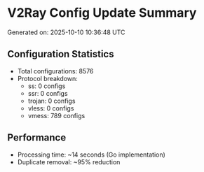 # V2Ray Config Update Summary
Generated on: 2025-10-10 10:36:48 UTC

## Configuration Statistics
- Total configurations: 8576
- Protocol breakdown:
  - ss: 0 configs
  - ssr: 0 configs
  - trojan: 0 configs
  - vless: 0 configs
  - vmess: 789 configs

## Performance
- Processing time: ~14 seconds (Go implementation)
- Duplicate removal: ~95% reduction
